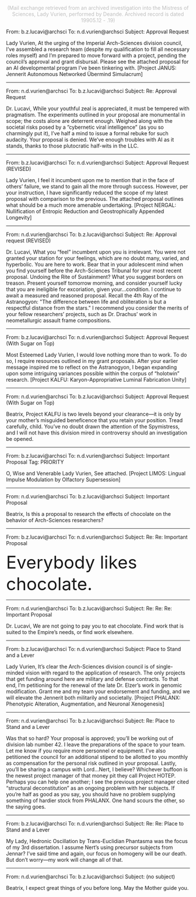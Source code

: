<p align="center"><font color="#BFBFBF">(Mail exchange retrieved from an archived investigation into the Mistress of Sciences, Lady Vurien, performed by Deande. Archived record is dated 19905.12 - .19)</font></p>

From: b.z.lucavi@archsci
To: n.d.vurien@archsci
Subject: Approval Request

Lady Vurien,
At the urging of the Imperial Arch-Sciences division council, I’ve assembled a research team (despite my qualification to fill all necessary roles myself) and I’m prepared to move forward with a project, pending the council’s approval and grant disbursal.
Please see the attached proposal for an AI developmental program I’ve been tinkering with.
[Project JANUS: Jennerit Autonomous Networked Übermind Simulacrum]
_______________________________________________________________________________

From: n.d.vurien@archsci
To: b.z.lucavi@archsci
Subject: Re: Approval Request

Dr. Lucavi,
While your youthful zeal is appreciated, it must be tempered with pragmatism. The experiments outlined in your proposal are monumental in scope; the costs alone are deterrent enough. Weighed along with the societal risks posed by a ”cybernetic viral intelligence” (as you so charmingly put it), I’ve half a mind to issue a formal rebuke for such audacity.
Your proposal is denied.
We’ve enough troubles with AI as it stands, thanks to those plutocratic half-wits in the LLC.
_______________________________________________________________________________

From: b.z.lucavi@archsci
To: n.d.vurien@archsci
Subject: Approval Request (REVISED)

Lady Vurien,
I feel it incumbent upon me to mention that in the face of others’ failure, we stand to gain all the more through success.
However, per your instruction, I have significantly reduced the scope of my latest proposal with comparison to the previous.
The attached proposal outlines what should be a much more amenable undertaking.
[Project NERGAL: Nullification of Entropic Reduction and Geostrophically Appended Longevity]
_______________________________________________________________________________

From: n.d.vurien@archsci
To: b.z.lucavi@archsci
Subject: Re: Approval request (REVISED)

Dr. Lucavi,
What you “feel” incumbent upon you is irrelevant. You were not granted your station for your feelings, which are no doubt many, varied, and hyperbolic. You are here to work.
Bear that in your adolescent mind when you find yourself before the Arch-Sciences Tribunal for your most recent proposal. Undoing the Rite of Sustainment? What you suggest borders on treason.
Present yourself tomorrow morning, and consider yourself lucky that you are ineligible for excoriation, given your…condition. I continue to await a measured and reasoned proposal.
Recall the 4th Ray of the Astranogyon: "The difference between life and obliteration is but a respectful distance from the stars."
I recommend you consider the merits of your fellow researchers’ projects, such as Dr. Drachus’ work in neometallurgic assault frame compositions.
_______________________________________________________________________________

From: b.z.lucavi@archsci
To: n.d.vurien@archsci
Subject: Approval Request (With Sugar on Top)

Most Esteemed Lady Vurien,
I would love nothing more than to work. To do so, I require resources outlined in my grant proposals.
After your earlier message inspired me to reflect on the Astranogyon, I began expanding upon some intriguing variances possible within the corpus of “holotwin” research.
[Project KALFU: Karyon-Appropriative Luminal Fabrication Unity]
_______________________________________________________________________________

From: n.d.vurien@archsci
To: b.z.lucavi@archsci
Subject: Approval Request (With Sugar on Top)

Beatrix,
Project KALFU is two levels beyond your clearance—it is only by your mother’s misguided beneficence that you retain your position.
Tread carefully, child. You’ve no doubt drawn the attention of the Spymistress, and I will not have this division mired in controversy should an investigation be opened.
_______________________________________________________________________________

From: b.z.lucavi@archsci
To: n.d.vurien@archsci
Subject: Important Proposal
Tag: PRIORITY

O, Wise and Venerable Lady Vurien,
See attached.
[Project LIMOS: Lingual Impulse Modulation by Olfactory Supersession]
_______________________________________________________________________________

From: n.d.vurien@archsci
To: b.z.lucavi@archsci
Subject: Important Proposal

Beatrix,
Is this a proposal to research the effects of chocolate on the behavior of Arch-Sciences researchers?
_______________________________________________________________________________

From: b.z.lucavi@archsci
To: n.d.vurien@archsci
Subject: Re: Re: Important Proposal

<font size="16">Everybody likes chocolate.</font>
_______________________________________________________________________________

From: n.d.vurien@archsci
To: b.z.lucavi@archsci
Subject: Re: Re: Re: Important Proposal

Dr. Lucavi,
We are not going to pay you to eat chocolate.
Find work that is suited to the Empire’s needs, or find work elsewhere.
_______________________________________________________________________________

From: b.z.lucavi@archsci
To: n.d.vurien@archsci
Subject: Place to Stand and a Lever

Lady Vurien,
It’s clear the Arch-Sciences division council is of single-minded vision with regard to the application of research. The only projects that get funding around here are military and defense contracts.
To that end, I’m petitioning for the renewal of the late Dr. Elzer’s work in genomic modification.
Grant me and my team your endorsement and funding, and we will elevate the Jennerit both militarily and societally.
[Project PHALANX: Phenotypic Alteration, Augmentation, and Neuronal Xenogenesis]
_______________________________________________________________________________

From: n.d.vurien@archsci
To: b.z.lucavi@archsci
Subject: Re: Place to Stand and a Lever

Was that so hard?
Your proposal is approved; you’ll be working out of division lab number 42.
I leave the preparations of the space to your team. Let me know if you require more personnel or equipment. I’ve also petitioned the council for an additional stipend to be allotted to you monthly as compensation for the personal risk outlined in your proposal.
Lastly, you’ll be sharing a campus with Lord…Nert, I believe? Whichever buffoon is the newest project manager of that money pit they call Project HOTEP. Perhaps you can help one another; I see the previous project manager cited “structural deconstitution” as an ongoing problem with her subjects.
If you’re half as good as you say, you should have no problem supplying something of hardier stock from PHALANX.
One hand scours the other, so the saying goes.
_______________________________________________________________________________

From: b.z.lucavi@archsci
To: n.d.vurien@archsci
Subject: Re: Re: Place to Stand and a Lever

My Lady,
Hedronic Oscillation by Trans-Euclidian Phantasma was the focus of my 3rd dissertation. I assume Nert’s using precursor subjects from Jennar? I’ve said time and again, our focus on homogeny will be our death.
But don’t worry—my work will change all of that.
_______________________________________________________________________________

From: n.d.vurien@archsci
To: b.z.lucavi@archsci
Subject: (no subject)

Beatrix,
I expect great things of you before long.
May the Mother guide you.